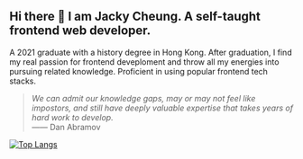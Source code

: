 ## Hi there 👋 I am Jacky Cheung. A self-taught frontend web developer.

A 2021 graduate with a history degree in Hong Kong. After graduation, I find my real passion for frontend deveploment and throw all my energies into pursuing related knowledge. Proficient in using popular frontend tech stacks. 

> _We can admit our knowledge gaps, may or may not feel like impostors, and still have deeply valuable expertise that takes years of hard work to develop._ <br>—— Dan Abramov

[![Top Langs](https://github-readme-stats-bay-five-43.vercel.app/api/top-langs/?username=jackykh&layout=compact)](https://github.com/jackykh)

